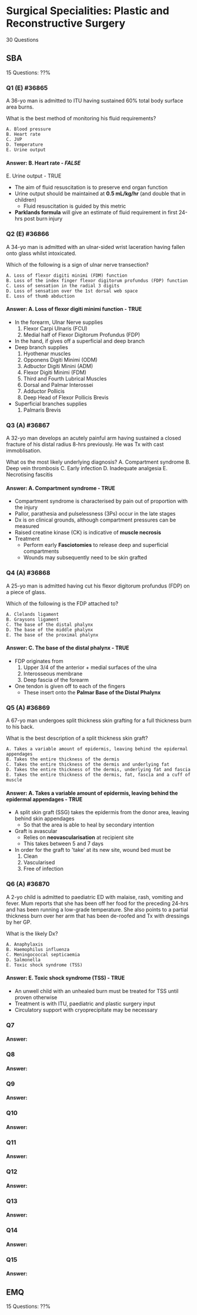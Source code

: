 # Surgical Specialities: Plastic and Reconstructive Surgery

30 Questions

## SBA

15 Questions: ??%

### Q1 (E) #36865
A 36-yo man is admitted to ITU having sustained 60% total body surface area burns.

What is the best method of monitoring his fluid requirements?

	A. Blood pressure
	B. Heart rate
	C. JVP
	D. Temperature
	E. Urine output
	
#### Answer: B. Heart rate - *FALSE*
E. Urine output - TRUE
- The aim of fluid resuscitation is to preserve end organ function
- Urine output should be maintained at **0.5 mL/kg/hr** (and double that in children)
	- Fluid resuscitation is guided by this metric
- **Parklands formula** will give an estimate of fluid requirement in first 24-hrs post burn injury

### Q2 (E) #36866
A 34-yo man is admitted with an ulnar-sided wrist laceration having fallen onto glass whilst intoxicated.

Which of the following is a sign of ulnar nerve transection?

	A. Loss of flexor digiti minimi (FDM) function
	B. Loss of the index finger flexor digitorum profundus (FDP) function
	C. Loss of sensation in the radial 3 digits
	D. Loss of sensation over the 1st dorsal web space
	E. Loss of thumb abduction
	
#### Answer: A. Loss of flexor digiti minimi function - TRUE
- In the forearm, Ulnar Nerve supplies
	1. Flexor Carpi Ulnaris (FCU) 
	2. Medial half of Flexor Digitorum Profundus (FDP) 
- In the hand, if gives off a superficial and deep branch
- Deep branch supplies
	1. Hyothenar muscles
	2. Opponens Digiti Minimi (ODM)
	3. Adbuctor Digiti Minini (ADM)
	4. Flexor Digiti Minimi (FDM)
	5. Third and Fourth Lubrical Muscles
	6. Dorsal and Palmar Interossei
	7. Adductor Pollicis
	8. Deep Head of Flexor Pollicis Brevis
- Superficial branches supplies
	1. Palmaris Brevis 

### Q3 (A) #36867
A 32-yo man develops an acutely painful arm having sustained a closed fracture of his distal radius 8-hrs previously. He was Tx with cast immoblisation.

What os the most likely underlying diagnosis?
	A. Compartment syndrome
	B. Deep vein thrombosis
	C. Early infection
	D. Inadequate analgesia
	E. Necrotising fascitis
	
#### Answer: A. Compartment syndrome - TRUE
- Compartment syndrome is characterised by pain out of proportion with the injury
- Pallor, parathesia and pulselessness (3Ps) occur in the late stages
- Dx is on clinical grounds, although compartment pressures can be measured
- Raised creatine kinase (CK) is indicative of **muscle necrosis** 
- Treatment
	- Perform early **Fasciotomies** to release deep and superficial compartments
	- Wounds may subsequently need to be skin grafted

### Q4 (A) #36868
A 25-yo man is admitted having cut his flexor digitorum profundus (FDP) on a piece of glass.

Which of the following is the FDP attached to?

	A. Clelands ligament
	B. Graysons ligament
	C. The base of the distal phalynx
	D. The base of the middle phalynx
	E. The base of the proximal phalynx
	
#### Answer: C. The base of the distal phalynx - TRUE
- FDP originates from 
	1. Upper 3/4 of the anterior + medial surfaces of the ulna
	2. Interosseous membrane
	3. Deep fascia of the forearm
- One tendon is given off to each of the fingers
	- These insert onto the **Palmar Base of the Distal Phalynx**	
### Q5 (A) #36869
A 67-yo man undergoes split thickness skin grafting for a full thickness burn to his back.

What is the best description of a split thickness skin graft?

	A. Takes a variable amount of epidermis, leaving behind the epidermal appendages
	B. Takes the entire thickness of the dermis
	C. Takes the entire thickness of the dermis and underlying fat
	D. Takes the entire thickness of the dermis, underlying fat and fascia
	E. Takes the entire thickness of the dermis, fat, fascia and a cuff of muscle
	
#### Answer: A. Takes a variable amount of epidermis, leaving behind the epidermal appendages - TRUE
- A split skin graft (SSG) takes the epidermis from the donor area, leaving behind skin appendages 
	- So that the area is able to heal by secondary intention
- Graft is avascular
	- Relies on **neovascularisation** at recipient site
	- This takes between 5 and 7 days
- In order for the graft to 'take' at its new site, wound bed must be
	1. Clean
	2. Vascularised
	3. Free of infection

### Q6 (A) #36870
A 2-yo child is admitted to paediatric ED with malaise, rash, vomiting and fever. Mum reports that she has been off her food for the preceding 24-hrs and has been running a low-grade temperature. She also points to a partial thickness burn over her arm that has been de-roofed and Tx with dressings by her GP.

What is the likely Dx?

	A. Anaphylaxis
	B. Haemophilus influenza
	C. Meningococcal septicaemia
	D. Salmonella
	E. Toxic shock syndrome (TSS)

#### Answer: E. Toxic shock syndrome (TSS) - TRUE
- An unwell child with an unhealed burn must be treated for TSS until proven otherwise
- Treatment is with ITU, paediatric and plastic surgery input
- Circulatory support with cryoprecipitate may be necessary

### Q7
#### Answer: 

### Q8
#### Answer: 

### Q9
#### Answer: 

### Q10
#### Answer: 

### Q11
#### Answer: 

### Q12
#### Answer: 

### Q13
#### Answer: 

### Q14
#### Answer: 

### Q15
#### Answer: 


## EMQ

15 Questions: ??%
